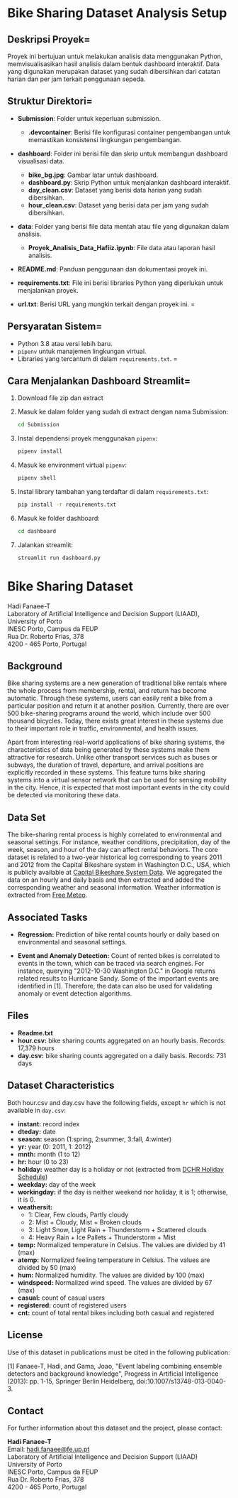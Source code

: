 # Bike Sharing Dataset Analysis Setup

## Deskripsi Proyek=
Proyek ini bertujuan untuk melakukan analisis data menggunakan Python, memvisualisasikan hasil analisis dalam bentuk dashboard interaktif. Data yang digunakan merupakan dataset yang sudah dibersihkan dari catatan harian dan per jam terkait penggunaan sepeda.

## Struktur Direktori=

- **Submission**: Folder untuk keperluan submission.
  - **.devcontainer**: Berisi file konfigurasi container pengembangan untuk memastikan konsistensi lingkungan pengembangan.

- **dashboard**: Folder ini berisi file dan skrip untuk membangun dashboard visualisasi data.
  - **bike_bg.jpg**: Gambar latar untuk dashboard.
  - **dashboard.py**: Skrip Python untuk menjalankan dashboard interaktif.
  - **day_clean.csv**: Dataset yang berisi data harian yang sudah dibersihkan.
  - **hour_clean.csv**: Dataset yang berisi data per jam yang sudah dibersihkan.

- **data**: Folder yang berisi file data mentah atau file yang digunakan dalam analisis.
  - **Proyek_Analisis_Data_Hafiiz.ipynb**: File data atau laporan hasil analisis.

- **README.md**: Panduan penggunaan dan dokumentasi proyek ini.

- **requirements.txt**: File ini berisi libraries Python yang diperlukan untuk menjalankan proyek.

- **url.txt**: Berisi URL yang mungkin terkait dengan proyek ini.
=
## Persyaratan Sistem=

- Python 3.8 atau versi lebih baru.
- `pipenv` untuk manajemen lingkungan virtual.
- Libraries yang tercantum di dalam `requirements.txt`.
=
## Cara Menjalankan Dashboard Streamlit=

1. Download file zip dan extract
2. Masuk ke dalam folder yang sudah di extract dengan nama Submission:
    ```bash
    cd Submission
    ```

3. Instal dependensi proyek menggunakan `pipenv`:
    ```bash
    pipenv install
    ```

4. Masuk ke environment virtual `pipenv`:
    ```bash
    pipenv shell
    ```

5. Instal library tambahan yang terdaftar di dalam `requirements.txt`:
    ```bash
    pip install -r requirements.txt
    ```

6. Masuk ke folder dashboard:
    ```bash
    cd dashboard
    ```

7. Jalankan streamlit:
    ```bash
    streamlit run dashboard.py
    ```

# Bike Sharing Dataset

Hadi Fanaee-T  
Laboratory of Artificial Intelligence and Decision Support (LIAAD), University of Porto  
INESC Porto, Campus da FEUP  
Rua Dr. Roberto Frias, 378  
4200 - 465 Porto, Portugal  

## Background 

Bike sharing systems are a new generation of traditional bike rentals where the whole process from membership, rental, and return has become automatic. Through these systems, users can easily rent a bike from a particular position and return it at another position. Currently, there are over 500 bike-sharing programs around the world, which include over 500 thousand bicycles. Today, there exists great interest in these systems due to their important role in traffic, environmental, and health issues.

Apart from interesting real-world applications of bike sharing systems, the characteristics of data being generated by these systems make them attractive for research. Unlike other transport services such as buses or subways, the duration of travel, departure, and arrival positions are explicitly recorded in these systems. This feature turns bike sharing systems into a virtual sensor network that can be used for sensing mobility in the city. Hence, it is expected that most important events in the city could be detected via monitoring these data.

## Data Set

The bike-sharing rental process is highly correlated to environmental and seasonal settings. For instance, weather conditions, precipitation, day of the week, season, and hour of the day can affect rental behaviors. The core dataset is related to a two-year historical log corresponding to years 2011 and 2012 from the Capital Bikeshare system in Washington D.C., USA, which is publicly available at [Capital Bikeshare System Data](http://capitalbikeshare.com/system-data). We aggregated the data on an hourly and daily basis and then extracted and added the corresponding weather and seasonal information. Weather information is extracted from [Free Meteo](http://www.freemeteo.com).

## Associated Tasks

- **Regression:** Prediction of bike rental counts hourly or daily based on environmental and seasonal settings.
  
- **Event and Anomaly Detection:** Count of rented bikes is correlated to events in the town, which can be traced via search engines. For instance, querying "2012-10-30 Washington D.C." in Google returns related results to Hurricane Sandy. Some of the important events are identified in [1]. Therefore, the data can also be used for validating anomaly or event detection algorithms.

## Files

- **Readme.txt**
- **hour.csv:** bike sharing counts aggregated on an hourly basis. Records: 17,379 hours
- **day.csv:** bike sharing counts aggregated on a daily basis. Records: 731 days

## Dataset Characteristics

Both hour.csv and day.csv have the following fields, except `hr` which is not available in `day.csv`:

- **instant:** record index
- **dteday:** date
- **season:** season (1:spring, 2:summer, 3:fall, 4:winter)
- **yr:** year (0: 2011, 1: 2012)
- **mnth:** month (1 to 12)
- **hr:** hour (0 to 23)
- **holiday:** weather day is a holiday or not (extracted from [DCHR Holiday Schedule](http://dchr.dc.gov/page/holiday-schedule))
- **weekday:** day of the week
- **workingday:** if the day is neither weekend nor holiday, it is 1; otherwise, it is 0.
- **weathersit:** 
    - 1: Clear, Few clouds, Partly cloudy
    - 2: Mist + Cloudy, Mist + Broken clouds
    - 3: Light Snow, Light Rain + Thunderstorm + Scattered clouds
    - 4: Heavy Rain + Ice Pallets + Thunderstorm + Mist
- **temp:** Normalized temperature in Celsius. The values are divided by 41 (max)
- **atemp:** Normalized feeling temperature in Celsius. The values are divided by 50 (max)
- **hum:** Normalized humidity. The values are divided by 100 (max)
- **windspeed:** Normalized wind speed. The values are divided by 67 (max)
- **casual:** count of casual users
- **registered:** count of registered users
- **cnt:** count of total rental bikes including both casual and registered

## License

Use of this dataset in publications must be cited in the following publication:

[1] Fanaee-T, Hadi, and Gama, Joao, "Event labeling combining ensemble detectors and background knowledge", Progress in Artificial Intelligence (2013): pp. 1-15, Springer Berlin Heidelberg, doi:10.1007/s13748-013-0040-3.

## Contact

For further information about this dataset and the project, please contact:

**Hadi Fanaee-T**  
Email: [hadi.fanaee@fe.up.pt](mailto:hadi.fanaee@fe.up.pt)  
Laboratory of Artificial Intelligence and Decision Support (LIAAD)  
University of Porto  
INESC Porto, Campus da FEUP  
Rua Dr. Roberto Frias, 378  
4200 - 465 Porto, Portugal  